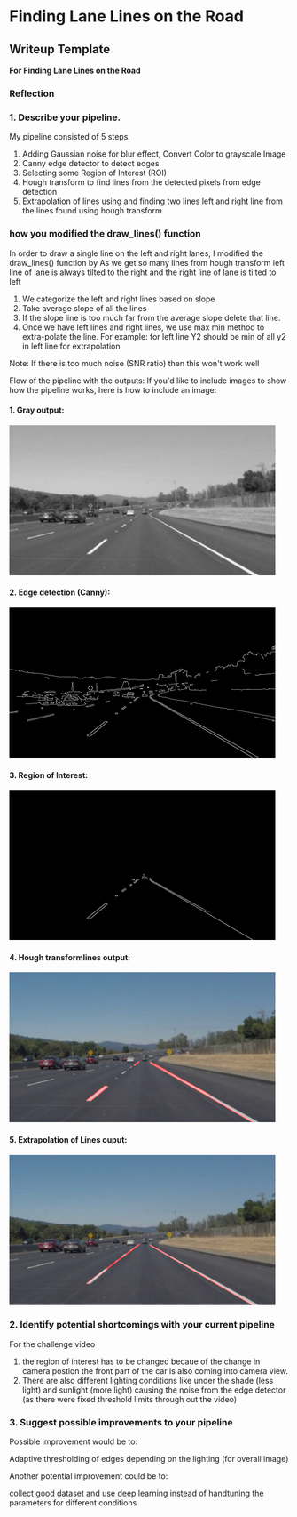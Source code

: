 # **Finding Lane Lines on the Road** 

## Writeup Template

**For Finding Lane Lines on the Road**

### Reflection

### 1. Describe your pipeline. 

My pipeline consisted of 5 steps.
1. Adding Gaussian noise for blur effect, Convert Color to grayscale Image 
2. Canny edge detector to detect edges
3. Selecting some Region of Interest (ROI)
3. Hough transform to find lines from the detected pixels from edge detection
4. Extrapolation of lines using and finding two lines left and right line from the lines found using hough transform
### how you modified the draw_lines() function
In order to draw a single line on the left and right lanes, I modified the draw_lines() function by
As we get so many lines from hough transform left line of lane is always tilted to the right and the right line of lane is tilted to left
1. We categorize the left and right lines based on slope
2. Take average slope of all the lines
3. If the slope line is too much far from the average slope delete that line.
4. Once we have left lines and right lines, we use max min method to extra-polate the line. For example: for left line Y2 should be min of all y2 in left line for extrapolation

Note: If there is too much noise (SNR ratio) then this won't work well

Flow of the pipeline with the outputs:
If you'd like to include images to show how the pipeline works, here is how to include an image: 

#### 1. Gray output:
<img src="test_images_output/gray/solidWhiteCurve.jpg" width="480" alt="Combined Image" />

#### 2. Edge detection (Canny):
<img src="test_images_output/canny/solidWhiteCurve.jpg" width="480" alt="Combined Image" />

#### 3. Region of Interest:
<img src="test_images_output/ROI/solidWhiteCurve.jpg" width="480" alt="Combined Image" />

#### 4. Hough transformlines output:
<img src="test_images_output/hough/solidWhiteCurve.jpg" width="480" alt="Combined Image" />

#### 5. Extrapolation of Lines ouput:
<img src="test_images_output/solidWhiteCurve.jpg" width="480" alt="Combined Image" />

### 2. Identify potential shortcomings with your current pipeline

For the challenge video
1. the region of interest has to be changed becaue of the change in camera postion the front part of the car is also coming into camera view.
2. There are also different lighting conditions like under the shade (less light) and sunlight (more light) causing the noise from the edge detector (as there were fixed threshold limits through out the video)

### 3. Suggest possible improvements to your pipeline
Possible improvement would be to:

Adaptive thresholding of edges depending on the lighting (for overall image)

Another potential improvement could be to:

collect good dataset and use deep learning instead of handtuning the parameters for different conditions
